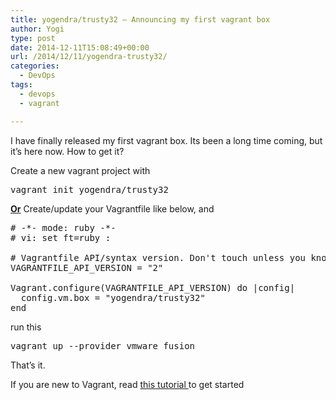 ```yaml
---
title: yogendra/trusty32 – Announcing my first vagrant box
author: Yogi
type: post
date: 2014-12-11T15:08:49+00:00
url: /2014/12/11/yogendra-trusty32/
categories:
  - DevOps
tags:
  - devops
  - vagrant

---
```

I have finally released my first vagrant box. Its been a long time coming, but it&#8217;s here now. How to get it?

<!--more-->Create a new vagrant project with

<pre class="lang:default decode:true">vagrant init yogendra/trusty32</pre>

<span style="text-decoration: underline;"><strong>Or</strong></span> Create/update your Vagrantfile like below, and

<pre class="lang:ruby decode:true" title="Vagrantfile"># -*- mode: ruby -*-
# vi: set ft=ruby :

# Vagrantfile API/syntax version. Don't touch unless you know what you're doing!
VAGRANTFILE_API_VERSION = "2"

Vagrant.configure(VAGRANTFILE_API_VERSION) do |config|
  config.vm.box = "yogendra/trusty32"
end</pre>

run this

<pre class="lang:sh decode:true">vagrant up --provider vmware_fusion</pre>

That&#8217;s it.

If you are new to Vagrant, read <a href="https://docs.vagrantup.com/v2/getting-started/" target="_blank">this tutorial </a>to get started